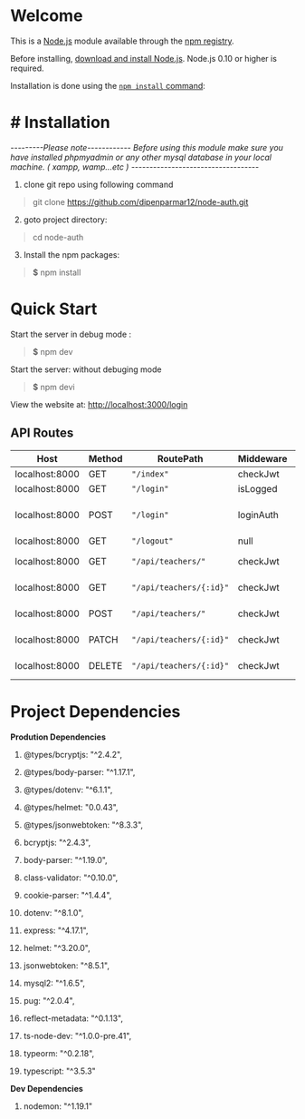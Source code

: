 ﻿# Welcome

This is a  [Node.js](https://nodejs.org/en/)  module available through the  [npm registry](https://www.npmjs.com/).

Before installing,  [download and install Node.js](https://nodejs.org/en/download/). Node.js 0.10 or higher is required.

Installation is done using the  [`npm install`  command](https://docs.npmjs.com/getting-started/installing-npm-packages-locally):


# # Installation

*---------Please note------------
Before using this module make sure you have installed phpmyadmin or any other mysql database in your local machine. ( xampp, wamp...etc )
-----------------------------------*

 1. clone git repo using following command 
>  git clone https://github.com/dipenparmar12/node-auth.git
 2. goto project directory: 
 > cd node-auth

3. Install the npm packages:
 
> **$** npm install 


#  Quick Start
  
 Start the server in debug mode :
> **$** npm dev
 
 Start the server: without debuging mode
> **$** npm devi


View the website at:  [http://localhost:3000/login](http://localhost:3000/login)




## API Routes 


| Host | Method | RoutePath | Middeware | Action |
|--|--|--|--|--|
| localhost:8000 | GET  |`"/index"`  | checkJwt | Index View  |
| localhost:8000 | GET  |`"/login"`  | isLogged | Login View |
| localhost:8000 | POST  |`"/login"`  | loginAuth  | redirected to IndexPage  |
| localhost:8000 | GET  |`"/logout"`  | null | null |
| localhost:8000 | GET  |`"/api/teachers/"`  | checkJwt | Get AllTeachers |
| localhost:8000 | GET  |`"/api/teachers/{:id}"`  | checkJwt | Get OneTeacher 
| localhost:8000 | POST  |`"/api/teachers/"`  | checkJwt | Create Teacher 
| localhost:8000 | PATCH  |`"/api/teachers/{:id}"`  | checkJwt | Update Teacher 
| localhost:8000 | DELETE  |`"/api/teachers/{:id}"`  | checkJwt | Destroy Teacher 

# Project Dependencies 


**Prodution Dependencies** 

1. @types/bcryptjs: "^2.4.2",

2. @types/body-parser: "^1.17.1",

3. @types/dotenv: "^6.1.1",

4. @types/helmet: "0.0.43",

5. @types/jsonwebtoken: "^8.3.3",

6. bcryptjs: "^2.4.3",

7. body-parser: "^1.19.0",

8. class-validator: "^0.10.0",

9. cookie-parser: "^1.4.4",

10. dotenv: "^8.1.0",

11. express: "^4.17.1",

12. helmet: "^3.20.0",

13. jsonwebtoken: "^8.5.1",

14. mysql2: "^1.6.5",

15. pug: "^2.0.4",

16. reflect-metadata: "^0.1.13",

17. ts-node-dev: "^1.0.0-pre.41",

18. typeorm: "^0.2.18",

19. typescript: "^3.5.3"


**Dev Dependencies** 

1. nodemon: "^1.19.1"

